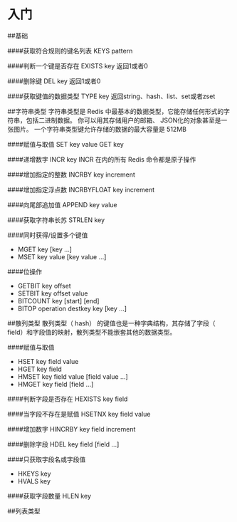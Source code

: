 入门
====

##基础

####获取符合规则的键名列表
  KEYS pattern

####判断一个键是否存在
  EXISTS key
  返回1或者0
  
####删除键
  DEL key
  返回1或者0
  
####获取键值的数据类型
  TYPE key
  返回string、hash、list、set或者zset

##字符串类型
  字符串类型是 Redis 中最基本的数据类型，它能存储任何形式的字符串，包括二进制数据。
  你可以用其存储用户的邮箱、 JSON化的对象甚至是一张图片。
  一个字符串类型键允许存储的数据的最大容量是 512MB 

####赋值与取值
  SET key value
  GET key

####递增数字
  INCR key
  INCR 在内的所有 Redis 命令都是原子操作
  
####增加指定的整数
  INCRBY key increment

####增加指定浮点数
  INCRBYFLOAT key increment
  
####向尾部追加值
  APPEND key value

####获取字符串长苏
  STRLEN key

####同时获得/设置多个键值
  * MGET   key   [key   …] 
  * MSET   key   value   [key   value   …]

####位操作
  * GETBIT   key   offset 
  * SETBIT   key   offset   value 
  * BITCOUNT   key   [start]   [end] 
  * BITOP   operation   destkey   key   [key   …]

##散列类型
  散列类型（ hash） 的键值也是一种字典结构，其存储了字段（ field）和字段值的映射，散列类型不能嵌套其他的数据类型。
  
####赋值与取值
  * HSET   key   field   value 
  * HGET   key   field 
  * HMSET   key   field   value   [field   value   …] 
  * HMGET   key   field   [field   …]
  
####判断字段是否存在
  HEXISTS   key   field

####当字段不存在是赋值
  HSETNX   key   field   value
  
####增加数字
  HINCRBY   key   field   increment
  
####删除字段
  HDEL   key   field   [field   …]

####只获取字段名或字段值
  * HKEYS   key 
  * HVALS   key
  
####获取字段数量
  HLEN   key

##列表类型

####

